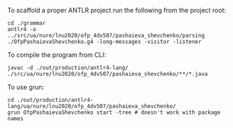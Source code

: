 To scaffold a proper ANTLR project run the following from the project root:
```shell
cd ./grammar
antlr4 -o ../src/ua/nure/lnu2020/ofp_4dv507/pashaieva_shevchenko/parsing ./OfpPashaievaShevchenko.g4 -long-messages -visitor -listener
```
To compile the program from CLI:
```shell
javac -d ./out/production/antlr4-lang/ ./src/ua/nure/lnu2020/ofp_4dv507/pashaieva_shevchenko/**/*.java
```
To use grun:
```shell
cd ./out/production/antlr4-lang/ua/nure/lnu2020/ofp_4dv507/pashaieva_shevchenko/
grun OfpPashaievaShevchenko start -tree # doesn't work with package names
```